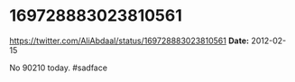 # 169728883023810561
https://twitter.com/AliAbdaal/status/169728883023810561
**Date:** 2012-02-15

No 90210 today. #sadface

